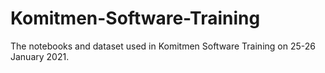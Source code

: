 # Komitmen-Software-Training

The notebooks and dataset used in Komitmen Software Training on 25-26 January 2021.
